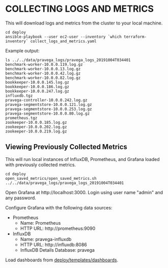 # COLLECTING LOGS AND METRICS

This will download logs and metrics from the cluster to your local machine.

```
cd deploy
ansible-playbook --user ec2-user --inventory `which terraform-inventory` collect_logs_and_metrics.yaml
```

Example output:

```
ls ../../data/pravega_logs/pravega_logs_20191004T034401
benchmark-worker-10.0.0.119.log.gz
benchmark-worker-10.0.0.13.log.gz
benchmark-worker-10.0.0.42.log.gz
benchmark-worker-10.0.0.82.log.gz
bookkeeper-10.0.0.145.log.gz
bookkeeper-10.0.0.186.log.gz
bookkeeper-10.0.0.247.log.gz
influxdb.tgz
pravega-controller-10.0.0.242.log.gz
pravega-segmentstore-10.0.0.121.log.gz
pravega-segmentstore-10.0.0.253.log.gz
pravega-segmentstore-10.0.0.80.log.gz
prometheus.tgz
zookeeper-10.0.0.185.log.gz
zookeeper-10.0.0.202.log.gz
zookeeper-10.0.0.219.log.gz
```

## Viewing Previously Collected Metrics

This will run local instances of InfluxDB, Prometheus, and Grafana loaded with previously
collected metrics.

```
cd deploy
open_saved_metrics/open_saved_metrics.sh ../../data/pravega_logs/pravega_logs_20191004T034401
```

Open Grafana at http://localhost:3000.
Login using user name "admin" and any password.

Configure Grafana with the following data sources:

- Prometheus
    - Name: Prometheus
    - HTTP URL: http://prometheus:9090
- InfluxDB
    - Name: pravega-influxdb
    - HTTP URL: http://influxdb:8086
    - InfluxDB Details Database: pravega

Load dashboards from [deploy/templates/dashboards](../deploy/templates/dashboards).
